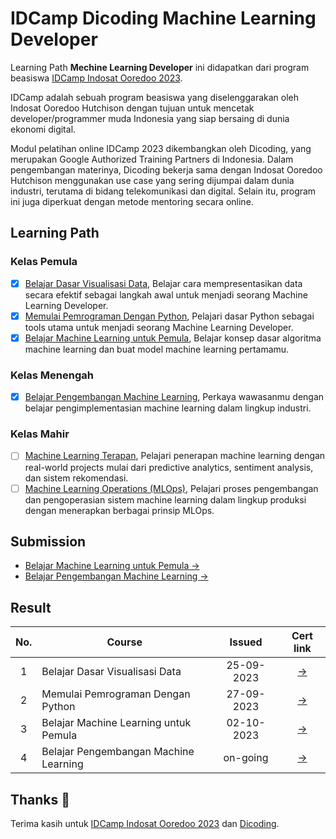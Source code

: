 # IDCamp Dicoding Machine Learning Developer

Learning Path **Mechine Learning Developer** ini didapatkan dari program beasiswa [IDCamp Indosat Ooredoo 2023](https://idcamp.ioh.co.id/).

IDCamp adalah sebuah program beasiswa yang diselenggarakan oleh Indosat Ooredoo Hutchison dengan tujuan untuk mencetak developer/programmer muda Indonesia yang siap bersaing di dunia ekonomi digital.

Modul pelatihan online IDCamp 2023 dikembangkan oleh Dicoding, yang merupakan Google Authorized Training Partners di Indonesia. Dalam pengembangan materinya, Dicoding bekerja sama dengan Indosat Ooredoo Hutchison menggunakan use case yang sering dijumpai dalam dunia industri, terutama di bidang telekomunikasi dan digital. Selain itu, program ini juga diperkuat dengan metode mentoring secara online.

## Learning Path
### Kelas Pemula
- [x] [Belajar Dasar Visualisasi Data](https://www.dicoding.com/academies/177), Belajar cara mempresentasikan data secara efektif sebagai langkah awal untuk menjadi seorang Machine Learning Developer.
- [x] [Memulai Pemrograman Dengan Python](https://www.dicoding.com/academies/86), Pelajari dasar Python sebagai tools utama untuk menjadi seorang Machine Learning Developer.
- [x] [Belajar Machine Learning untuk Pemula](https://www.dicoding.com/academies/184), Belajar konsep dasar algoritma machine learning dan buat model machine learning pertamamu.

### Kelas Menengah
- [x] [Belajar Pengembangan Machine Learning](https://www.dicoding.com/academies/185), Perkaya wawasanmu dengan belajar pengimplementasian machine learning dalam lingkup industri.

### Kelas Mahir
- [ ] [Machine Learning Terapan](https://www.dicoding.com/academies/319), Pelajari penerapan machine learning dengan real-world projects mulai dari predictive analytics, sentiment analysis, dan sistem rekomendasi.
- [ ] [Machine Learning Operations (MLOps)](https://www.dicoding.com/academies/443), Pelajari proses pengembangan dan pengoperasian sistem machine learning dalam lingkup produksi dengan menerapkan berbagai prinsip MLOps.

## Submission

- [Belajar Machine Learning untuk Pemula →](https://github.com/ranggawpp/Machine-Learning-Dicoding/tree/995b88814b5e9196c974a9c83208e4658e1ed006/Kelas%20Pemula)
- [Belajar Pengembangan Machine Learning →](https://github.com/ranggawpp/Machine-Learning-Dicoding/tree/995b88814b5e9196c974a9c83208e4658e1ed006/Kelas%20Menengah)

## Result

| No.  | Course                                  |  Issued | Cert link |
|:----:|---|:-:|:-:|
|  1   |  Belajar Dasar Visualisasi Data         | 25-09-2023 | [→](https://www.dicoding.com/certificates/53XE4O7QKZRN) |
|  2   |  Memulai Pemrograman Dengan Python      | 27-09-2023 | [→](https://www.dicoding.com/certificates/GRX52OR42X0M) |
|  3   |  Belajar Machine Learning untuk Pemula  | 02-10-2023 | [→](https://www.dicoding.com/certificates/81P27467NZOY) |
|  4   |  Belajar Pengembangan Machine Learning  |  on-going  | [→]() |

## Thanks :pray:

Terima kasih untuk [IDCamp Indosat Ooredoo 2023](https://idcamp.ioh.co.id/) dan [Dicoding](https://www.dicoding.com/).
